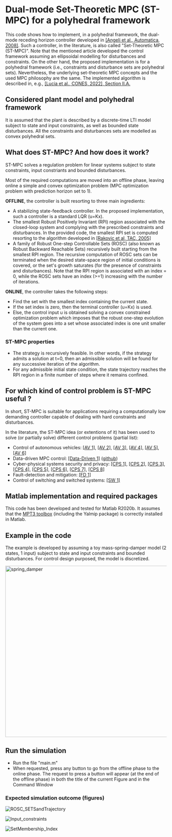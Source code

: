 # Dual-mode Set-Theoretic MPC (ST-MPC) for a polyhedral framework

This code shows how to implement, in a polyhedral framework, the dual-mode receding horizon controller developed in [[Angeli et al., Automatica, 2008]](https://www.sciencedirect.com/science/article/abs/pii/S0005109808003014). Such a controller, in the literature, is also called "Set-Theoretic MPC (ST-MPC)". Note that the mentioned article developed the control framework assuming an ellipsoidal modelling for disturbances and constraints.  On the other hand, the proposed implementation is for a polyhedral framework (i.e., constraints and disturbance sets are polyhedral sets).  Nevertheless, the underlying set-theoretic MPC concepts and the used MPC philosophy are the same.  The implemented algorithm is described in, e.g., [[Lucia et al., CONES, 2022], Section II.A.](https://ieeexplore.ieee.org/document/9795085)

## Considered plant model and polyhedral framework 
It is assumed that the plant is described by a discrete-time LTI model subject to state and input constraints, as well as bounded state disturbances.  All the constraints and disturbances sets are modelled as convex polyhedral sets.

## What does ST-MPC?  And how does it work? 
ST-MPC solves a regulation problem for linear systems subject to state constraints, input constriants and bounded disturbances. 

Most of the required computations are moved into an offline phase, leaving online a simple and convex optimization problem (MPC optimization problem with prediction horizon set to 1). 

**OFFLINE**, the controller is built resorting to three main ingredients:
- A stabilizing state-feedback controller.  In the proposed implementation, such a controller is a standard LQR (u=Kx).
- The smallest Robust Positively Invariant (RPI) region associated with the closed-loop system and complying with the prescribed constraints and disturbances. In the provided code, the smallest RPI set is computed resorting to the algorithm developed in [[Rakovic et al, TAC, 2005]](https://ieeexplore.ieee.org/document/1406138)
- A family of Robust One-step Controllable Sets (ROSC) (also known as Robust Backward Reachable Sets) recursively built starting from the smallest RPI region.  The recursive computation of ROSC sets can be terminated when the desired state-space region of initial conditions is covered, or the set's growth saturates (for the presence of constraints and disturbances).  Note that the RPI region is associated with an index = 0, while the ROSC sets have an index (>=1) increasing with the number of iterations. 

**ONLINE**, the controller takes the following steps:
- Find the set with the smallest index containing the current state. 
- If the set index is zero, then the terminal controller (u=Kx) is used. 
- Else, the control input u is obtained solving a convex constrained optimization problem which imposes that the robust one-step evolution of the system goes into a set whose associated index is one unit smaller than the current one.

### ST-MPC properties
- The strategy is recursively feasible. In other words, if the strategy admits a solution at t=0, then an admissible solution will be found for any successive iteration of the algorithm.
- For any admissible initial state condition, the state trajectory reaches the RPI region in a finite number of steps where it remains confined.

## For which kind of control problem is ST-MPC useful ?
In short, ST-MPC is suitable for applications requiring a computationally low demanding controller capable of dealing with hard constraints and disturbances.

In the literature, the ST-MPC idea (or extentions of it) has been used to solve (or partially solve) different control problems (partial list):
- Control of autonomous vehicles: [[AV 1]](https://ieeexplore.ieee.org/abstract/document/9992658), [[AV 2]](https://link.springer.com/article/10.1007/s10626-020-00337-7), [[AV 3]](https://ieeexplore.ieee.org/abstract/document/9468311), [[AV 4]](https://ieeexplore.ieee.org/abstract/document/9206381), [[AV 5]](https://ieeexplore.ieee.org/abstract/document/7987748), [[AV 6]](https://www.sciencedirect.com/science/article/pii/S0167691114002758?casa_token=QuUdNUynXZYAAAAA:2PwL_cFVxIHRhRKJzqMcmmri6Glp7KNkFJGly8VRCFkC8VtO0zR9YAAA70M1oLSyEpt1AAMn)
- Data-driven MPC control: [[Data-Driven 1]](https://arxiv.org/abs/2303.04749) ([github](https://github.com/PreCyseGroup/Data-Driven-ST-MPC))
- Cyber-physical systems security and privacy: [[CPS 1]](https://www.sciencedirect.com/science/article/abs/pii/S0005109823001097), [[CPS 2]](https://ieeexplore.ieee.org/abstract/document/9887874), [[CPS 3]](https://ieeexplore.ieee.org/abstract/document/9838573), [[CPS 4]](https://ieeexplore.ieee.org/abstract/document/9795085), [[CPS 5]](https://ieeexplore.ieee.org/abstract/document/9794322), [[CPS 6]](https://ieeexplore.ieee.org/abstract/document/9670717), [[CPS 7]](https://ieeexplore.ieee.org/abstract/document/9442797), [[CPS 8]](https://ieeexplore.ieee.org/abstract/document/9235508)
- Fault-detection and mitigation: [[FD 1]](https://ieeexplore.ieee.org/document/8080208)
- Control of switching and switched systems: [[SW 1]](https://onlinelibrary.wiley.com/doi/abs/10.1002/acs.2804) 

## Matlab implementation and required packages
This code has been developed and tested for Matlab R2020b.  It assumes that the [MPT3 toolbox](https://www.mpt3.org/) (including the Yalmip package) is correctly installed in Matlab.

## Example in the code
The example is developed by assuming a toy mass-spring-damper model (2 states, 1 input) subject to state and input constraints and bounded disturbances. For control design purposed, the model is discretized.

<img width="535" alt="spring_damper" src="https://user-images.githubusercontent.com/127126601/230986606-69d32895-15f6-45c3-8484-532aa2fbc53e.png">

## Run the simulation
- Run the file "main.m"
- When requested, press any button to go from the offline phase to the online phase.  The request to press a button will appear (at the end of the offline phase) in both the title of the current Figure and in the Command Window

### Expected simulation outcome (figures)

![ROSC_SETSandTrajectory](https://user-images.githubusercontent.com/127126601/230968736-fd7bcdc2-f44a-4d66-bdd6-61a7fe6a83b6.png)

![Input_constraints](https://user-images.githubusercontent.com/127126601/230968747-572bc2b4-603f-4752-b33c-9dc7a23f3af3.png)

![SetMembership_Index](https://user-images.githubusercontent.com/127126601/230968894-56d87ce3-846e-4281-b3ed-d91aac4819ad.png)




